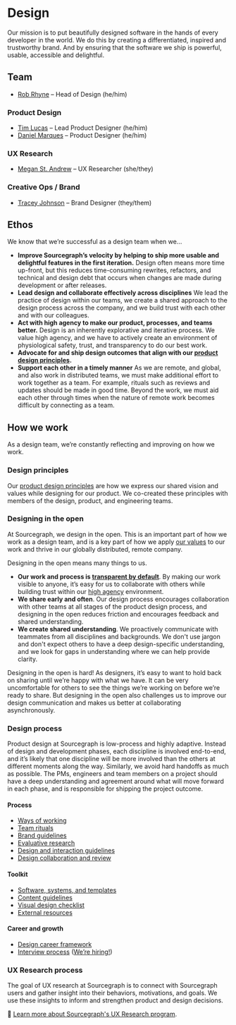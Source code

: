 # Design

Our mission is to put beautifully designed software in the hands of every developer in the world. We do this by creating a differentiated, inspired and trustworthy brand. And by ensuring that the software we ship is powerful, usable, accessible and delightful.

## Team

- [Rob Rhyne](../../../team/index.md#rob-rhyne) – Head of Design (he/him)

### Product Design

- [Tim Lucas](../../../team/index.md#tim-lucas) – Lead Product
  Designer (he/him)
- [Daniel Marques](../../../team/index.md#daniel-marques) – Product
  Designer (he/him)

### UX Research

- [Megan St. Andrew](../../../team/index.md#megan-st-andrew) – UX Researcher
  (she/they)

### Creative Ops / Brand

- [Tracey Johnson](../../../team/index.md#tracey-johnson) – Brand Designer
  (they/them)

## Ethos

We know that we’re successful as a design team when we…

- **Improve Sourcegraph’s velocity by helping to ship more usable and delightful features in the first iteration.** Design often means more time up-front, but this reduces time-consuming rewrites, refactors, and technical and design debt that occurs when changes are made during development or after releases.
- **Lead design and collaborate effectively across disciplines** We lead the practice of design within our teams, we create a shared approach to the design process across the company, and we build trust with each other and with our colleagues.
- **Act with high agency to make our product, processes, and teams better.** Design is an inherently explorative and iterative process. We value high agency, and we have to actively create an environment of physiological safety, trust, and transparency to do our best work.
- **Advocate for and ship design outcomes that align with our [product design principles](./product_design_principles.md).**
- **Support each other in a timely manner** As we are remote, and global, and also work in distributed teams, we must make additional effort to work together as a team. For example, rituals such as reviews and updates should be made in good time. Beyond the work, we must aid each other through times when the nature of remote work becomes difficult by connecting as a team.

## How we work

As a design team, we’re constantly reflecting and improving on how we work.

### Design principles

Our [product design principles](product_design_principles.md) are how we express our shared vision and values while designing for our product. We co-created these principles with members of the design, product, and engineering teams.

### Designing in the open

At Sourcegraph, we design in the open. This is an important part of how we work as a design team, and is a key part of how we apply [our values](../../../company-info-and-process/values/index.md) to our work and thrive in our globally distributed, remote company.

Designing in the open means many things to us.

- **Our work and process is [transparent by default](../../../company-info-and-process/values/index.md)**. By making our work visible to anyone, it’s easy for us to collaborate with others while building trust within our [high agency](../../../company-info-and-process/values/index.md#high-agency) environment.
- **We share early and often**. Our design process encourages collaboration with other teams at all stages of the product design process, and designing in the open reduces friction and encourages feedback and shared understanding.
- **We create shared understanding**. We proactively communicate with teammates from all disciplines and backgrounds. We don't use jargon and don't expect others to have a deep design-specific understanding, and we look for gaps in understanding where we can help provide clarity.

Designing in the open is hard! As designers, it’s easy to want to hold back on sharing until we’re happy with what we have. It can be very uncomfortable for others to see the things we’re working on before we’re ready to share. But designing in the open also challenges us to improve our design communication and makes us better at collaborating asynchronously.

### Design process

Product design at Sourcegraph is low-process and highly adaptive. Instead of design and development phases, each discipline is involved end-to-end, and it’s likely that one discipline will be more involved than the others at different moments along the way. Similarly, we avoid hard handoffs as much as possible. The PMs, engineers and team members on a project should have a deep understanding and agreement around what will move forward in each phase, and is responsible for shipping the project outcome.

#### Process

- [Ways of working](./ways_of_working/index.md)
- [Team rituals](./team_rituals/index.md)
- [Brand guidelines](./brand_guidelines/)
- [Evaluative research](./research/conducting-evaluative-research.md)
- [Design and interaction guidelines](design-and-interaction-guidelines.md)
- [Design collaboration and review](./design_collaboration_review/index.md)

#### Toolkit

- [Software, systems, and templates](./software_systems/index.md)
- [Content guidelines](../../../company-info-and-process/communication/content_guidelines/index.md)
- [Visual design checklist](./visual_design_checklist.md)
- [External resources](./external_resources/index.md)

#### Career and growth

- [Design career framework](./career-development.md)
- [Interview process](../../product/roles/interviews/product_designer/index.md) ([We’re hiring!](https://boards.greenhouse.io/sourcegraph91))

### UX Research process

The goal of UX research at Sourcegraph is to connect with Sourcegraph users and gather insight into their behaviors, motivations, and goals. We use these insights to inform and strengthen product and design decisions.

📘 [Learn more about Sourcegraph's UX Research program](./research/index.md).
